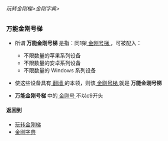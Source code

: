 ###### 玩转金刚梯>金刚字典>

### 万能金刚号梯

- 所谓<strong> 万能金刚号梯 </strong>是指：同1架[ 金刚号梯 ](https://github.com/a2zitpro/web/blob/master/LadderFree/kkDictionary/KKLadderKKID.md)，可被配入：
  - 不限数量的苹果系列设备
  - 不限数量的安卓系列设备
  - 不限数量的 Windows 系列设备
- 使这些设备具有[ 翻墙 ](https://github.com/a2zitpro/web/blob/master/LadderFree/kkDictionary/OverTheWall.md)的本领，则该[ 金刚号梯 ](https://github.com/a2zitpro/web/blob/master/LadderFree/kkDictionary/KKLadderKKID.md)就是<strong> 万能金刚号梯 </strong>

- <strong> 万能金刚号梯 </strong>中的[ 金刚号 ](https://github.com/a2zitpro/web/blob/master/LadderFree/kkDictionary/KKID.md)不以c9开头


#### 返回到
- [玩转金刚梯](https://github.com/a2zitpro/web/blob/master/LadderFree/main.md)
- [金刚字典](https://github.com/a2zitpro/web/blob/master/LadderFree/kkDictionary/KKDictionary.md)

